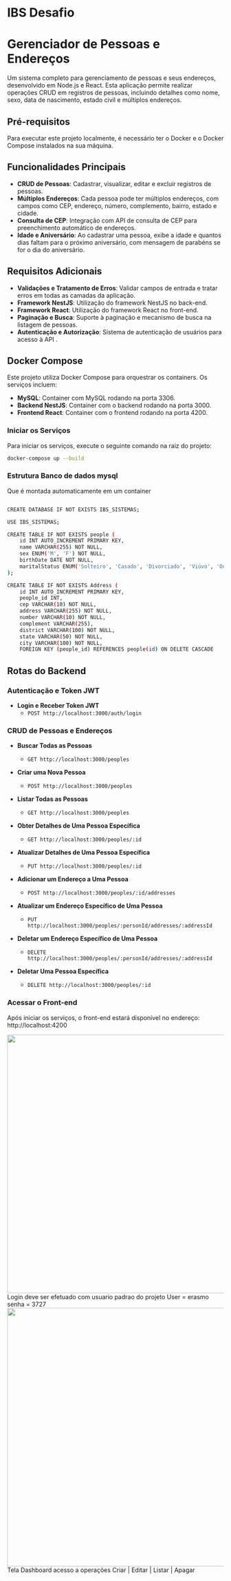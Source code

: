 # IBS Desafio
# Gerenciador de Pessoas e Endereços

Um sistema completo para gerenciamento de pessoas e seus endereços, desenvolvido em Node.js e React. Esta aplicação permite realizar operações CRUD em registros de pessoas, incluindo detalhes como nome, sexo, data de nascimento, estado civil e múltiplos endereços.

## Pré-requisitos

Para executar este projeto localmente, é necessário ter o Docker e o Docker Compose instalados na sua máquina.

## Funcionalidades Principais

- **CRUD de Pessoas**: Cadastrar, visualizar, editar e excluir registros de pessoas.
- **Múltiplos Endereços**: Cada pessoa pode ter múltiplos endereços, com campos como CEP, endereço, número, complemento, bairro, estado e cidade.
- **Consulta de CEP**: Integração com API de consulta de CEP para preenchimento automático de endereços.
- **Idade e Aniversário**: Ao cadastrar uma pessoa, exibe a idade e quantos dias faltam para o próximo aniversário, com mensagem de parabéns se for o dia do aniversário.

## Requisitos Adicionais

- **Validações e Tratamento de Erros**: Validar campos de entrada e tratar erros em todas as camadas da aplicação.
- **Framework NestJS**: Utilização do framework NestJS no back-end.
- **Framework React**: Utilização do framework React no front-end.
- **Paginação e Busca**: Suporte à paginação e mecanismo de busca na listagem de pessoas.
- **Autenticação e Autorização**: Sistema de autenticação de usuários para acesso à API .

## Docker Compose

Este projeto utiliza Docker Compose para orquestrar os containers. Os serviços incluem:

- **MySQL**: Container com MySQL rodando na porta 3306.
- **Backend NestJS**: Container com o backend rodando na porta 3000.
- **Frontend React**: Container com o frontend rodando na porta 4200.

### Iniciar os Serviços

Para iniciar os serviços, execute o seguinte comando na raiz do projeto:

```bash
docker-compose up --build
```

### Estrutura Banco de dados mysql 
Que é montada automaticamente em um container 
```bash

CREATE DATABASE IF NOT EXISTS IBS_SISTEMAS;

USE IBS_SISTEMAS;

CREATE TABLE IF NOT EXISTS people (
    id INT AUTO_INCREMENT PRIMARY KEY,
    name VARCHAR(255) NOT NULL,
    sex ENUM('M', 'F') NOT NULL,
    birthDate DATE NOT NULL,
    maritalStatus ENUM('Solteiro', 'Casado', 'Divorciado', 'Viúvo', 'Outro') NOT NULL
);

CREATE TABLE IF NOT EXISTS Address (
    id INT AUTO_INCREMENT PRIMARY KEY,
    people_id INT,
    cep VARCHAR(10) NOT NULL,
    address VARCHAR(255) NOT NULL,
    number VARCHAR(10) NOT NULL,
    complement VARCHAR(255),
    district VARCHAR(100) NOT NULL,
    state VARCHAR(50) NOT NULL,
    city VARCHAR(100) NOT NULL,
    FOREIGN KEY (people_id) REFERENCES people(id) ON DELETE CASCADE
```
## Rotas do Backend

### Autenticação e Token JWT

- **Login e Receber Token JWT**
  - `POST http://localhost:3000/auth/login`

### CRUD de Pessoas e Endereços

- **Buscar Todas as Pessoas**
  - `GET http://localhost:3000/peoples`

- **Criar uma Nova Pessoa**
  - `POST http://localhost:3000/peoples`

- **Listar Todas as Pessoas**
  - `GET http://localhost:3000/peoples`

- **Obter Detalhes de Uma Pessoa Específica**
  - `GET http://localhost:3000/peoples/:id`

- **Atualizar Detalhes de Uma Pessoa Específica**
  - `PUT http://localhost:3000/peoples/:id`

- **Adicionar um Endereço a Uma Pessoa**
  - `POST http://localhost:3000/peoples/:id/addresses`

- **Atualizar um Endereço Específico de Uma Pessoa**
  - `PUT http://localhost:3000/peoples/:personId/addresses/:addressId`

- **Deletar um Endereço Específico de Uma Pessoa**
  - `DELETE http://localhost:3000/peoples/:personId/addresses/:addressId`

- **Deletar Uma Pessoa Específica**
  - `DELETE http://localhost:3000/peoples/:id`

### Acessar o Front-end

Após iniciar os serviços, o front-end estará disponível no endereço:
http://localhost:4200

<img width = "600px" src=https://github.com/erascardsilva/IBS_Desafio/assets/70297459/35a84e03-2f8c-4c9b-9ae6-a1754579235d>
Login deve ser efetuado com usuario padrao do projeto User = erasmo  senha = 3727

<img width = "600px" src=https://github.com/erascardsilva/IBS_Desafio/assets/70297459/7f62f641-5e4e-41a6-a825-6a0c74c96658>
Tela Dashboard acesso a operações Criar | Editar | Listar | Apagar



